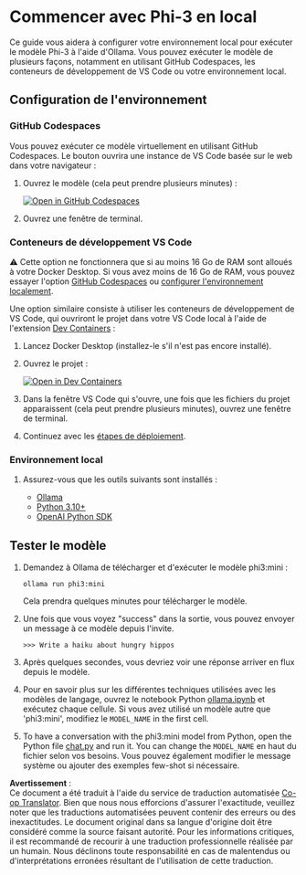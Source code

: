 <!--
CO_OP_TRANSLATOR_METADATA:
{
  "original_hash": "3edae6aebc3d0143037109e8af58f1ac",
  "translation_date": "2025-03-27T05:38:00+00:00",
  "source_file": "md\\01.Introduction\\01\\01.EnvironmentSetup.md",
  "language_code": "fr"
}
-->
# Commencer avec Phi-3 en local

Ce guide vous aidera à configurer votre environnement local pour exécuter le modèle Phi-3 à l'aide d'Ollama. Vous pouvez exécuter le modèle de plusieurs façons, notamment en utilisant GitHub Codespaces, les conteneurs de développement de VS Code ou votre environnement local.

## Configuration de l'environnement

### GitHub Codespaces

Vous pouvez exécuter ce modèle virtuellement en utilisant GitHub Codespaces. Le bouton ouvrira une instance de VS Code basée sur le web dans votre navigateur :

1. Ouvrez le modèle (cela peut prendre plusieurs minutes) :

    [![Open in GitHub Codespaces](https://github.com/codespaces/badge.svg)](https://codespaces.new/microsoft/phi-3cookbook)

2. Ouvrez une fenêtre de terminal.

### Conteneurs de développement VS Code

⚠️ Cette option ne fonctionnera que si au moins 16 Go de RAM sont alloués à votre Docker Desktop. Si vous avez moins de 16 Go de RAM, vous pouvez essayer l'option [GitHub Codespaces](../../../../../md/01.Introduction/01) ou [configurer l'environnement localement](../../../../../md/01.Introduction/01).

Une option similaire consiste à utiliser les conteneurs de développement de VS Code, qui ouvriront le projet dans votre VS Code local à l'aide de l'extension [Dev Containers](https://marketplace.visualstudio.com/items?itemName=ms-vscode-remote.remote-containers) :

1. Lancez Docker Desktop (installez-le s'il n'est pas encore installé).
2. Ouvrez le projet :

    [![Open in Dev Containers](https://img.shields.io/static/v1?style=for-the-badge&label=Dev%20Containers&message=Open&color=blue&logo=visualstudiocode)](https://vscode.dev/redirect?url=vscode://ms-vscode-remote.remote-containers/cloneInVolume?url=https://github.com/microsoft/phi-3cookbook)

3. Dans la fenêtre VS Code qui s'ouvre, une fois que les fichiers du projet apparaissent (cela peut prendre plusieurs minutes), ouvrez une fenêtre de terminal.
4. Continuez avec les [étapes de déploiement](../../../../../md/01.Introduction/01).

### Environnement local

1. Assurez-vous que les outils suivants sont installés :

    * [Ollama](https://ollama.com/)
    * [Python 3.10+](https://www.python.org/downloads/)
    * [OpenAI Python SDK](https://pypi.org/project/openai/)

## Tester le modèle

1. Demandez à Ollama de télécharger et d'exécuter le modèle phi3:mini :

    ```shell
    ollama run phi3:mini
    ```

    Cela prendra quelques minutes pour télécharger le modèle.

2. Une fois que vous voyez "success" dans la sortie, vous pouvez envoyer un message à ce modèle depuis l'invite.

    ```shell
    >>> Write a haiku about hungry hippos
    ```

3. Après quelques secondes, vous devriez voir une réponse arriver en flux depuis le modèle.

4. Pour en savoir plus sur les différentes techniques utilisées avec les modèles de langage, ouvrez le notebook Python [ollama.ipynb](../../../../../code/01.Introduce/ollama.ipynb) et exécutez chaque cellule. Si vous avez utilisé un modèle autre que 'phi3:mini', modifiez le `MODEL_NAME` in the first cell.

5. To have a conversation with the phi3:mini model from Python, open the Python file [chat.py](../../../../../code/01.Introduce/chat.py) and run it. You can change the `MODEL_NAME` en haut du fichier selon vos besoins. Vous pouvez également modifier le message système ou ajouter des exemples few-shot si nécessaire.

**Avertissement** :  
Ce document a été traduit à l'aide du service de traduction automatisée [Co-op Translator](https://github.com/Azure/co-op-translator). Bien que nous nous efforcions d'assurer l'exactitude, veuillez noter que les traductions automatisées peuvent contenir des erreurs ou des inexactitudes. Le document original dans sa langue d'origine doit être considéré comme la source faisant autorité. Pour les informations critiques, il est recommandé de recourir à une traduction professionnelle réalisée par un humain. Nous déclinons toute responsabilité en cas de malentendus ou d'interprétations erronées résultant de l'utilisation de cette traduction.
